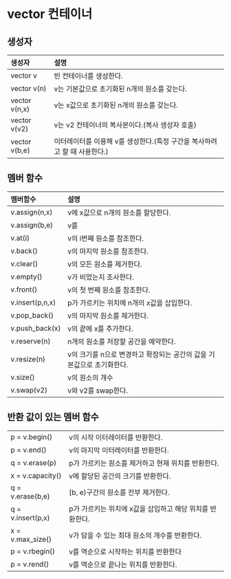 # vector 컨테이너

## 생성자

| 생성자           | 설명                                          |
| :------------ | :------------------------------------------ |
| vector v      | 빈 컨테이너를 생성한다.                               |
| vector v(n)   | v는 기본값으로 초기화된 n개의 원소를 갖는다.                  |
| vector v(n,x) | v는 x값으로 초기화된 n개의 원소를 갖는다.                   |
| vector v(v2)  | v는 v2 컨테이너의 복사본이다.(복사 생성자 호출)               |
| vector v(b,e) | 이터레이터를 이용해 v를 생성한다.(특정 구간을 복사하려고 할 때 사용한다.) |

## 멤버 함수

| 멤버함수            | 설명                                       |
| :-------------- | :--------------------------------------- |
| v.assign(n,x)   | v에 x값으로 n개의 원소를 할당한다.                    |
| v.assign(b,e)   | v를                                       |
| v.at(i)         | v의 i번째 원소를 참조한다.                         |
| v.back()        | v의 마지막 원소를 참조한다.                         |
| v.clear()       | v의 모든 원소를 제거한다.                          |
| v.empty()       | v가 비었는지 조사한다.                            |
| v.front()       | v의 첫 번째 원소를 참조한다.                        |
| v.insert(p,n,x) | p가 가르키는 위치에 n개의 x값을 삽입한다.                |
| v.pop_back()    | v의 마지막 원소를 제거한다.                         |
| v.push_back(x)  | v의 끝에 x를 추가한다.                           |
| v.reserve(n)    | n개의 원소를 저장할 공간을 예약한다.                    |
| v.resize(n)     | v의 크기를 n으로 변경하고 확장되는 공간의 값을 기본값으로 초기화한다. |
| v.size()        | v의 원소의 개수                                |
| v.swap(v2)      | v와 v2를 swap한다.                           |

## 반환 값이 있는 멤버 함수

|                   |                                   |
| :---------------- | :-------------------------------- |
| p = v.begin()     | v의 시작 이터레이터를 반환한다.                |
| p = v.end()       | v의 마지막 이터레이터를 반환한다.               |
| q = v.erase(p)    | p가 가르키는 원소를 제거하고 현재 위치를 반환한다.     |
| x = v.capacity()  | v에 할당된 공간의 크기를 반환한다.              |
| q = v.erase(b,e)  | [b, e)구간의 원소를 전부 제거한다.            |
| q = v.insert(p,x) | p가 가르키는 위치에 x값을 삽입하고 해당 위치를 반환한다. |
| x = v.max_size()  | v가 담을 수 있는 최대 원소의 개수를 반환한다.       |
| p = v.rbegin()    | v를 역순으로 시작하는 위치를 반환한다             |
| p = v.rend()      | v를 역순으로 끝나는 위치를 반환한다.             |